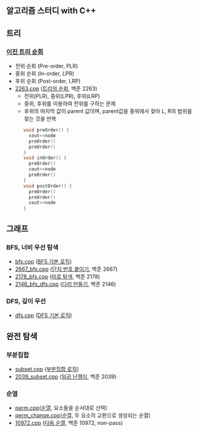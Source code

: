 알고리즘 스터디 with C++
--------------
## 트리
  ### [이진 트리 순회]
   * 전위 순회 (Pre-order, PLR)
   * 중위 순회 (In-order, LPR)
   * 후위 순회 (Post-order, LRP)
   * [2263.cpp] ([트리의 순회], 백준 2263)
     * 전위(PLR), 중위(LPR), 후위(LRP)
     * 중위, 후위를 이용하여 전위를 구하는 문제
     * 후위의 마지막 값이 parent 값이며, parent값을 중위에서 찾아 L, R의 범위를 찾는 것을 반복
     ```cpp
        void preOrder() {
          cout<<node
          preOrder()
          preOrder()
        }
        void inOrder() {
          preOrder()
          cout<<node
          preOrder()
        }
        void postOrder() {
          preOrder()
          preOrder()
          cout<<node
        }
     ```
## 그래프
  ### BFS, 너비 우선 탐색
   * [bfs.cpp] ([BFS 기본 로직])
   * [2667_bfs.cpp] ([단지 번호 붙이기], 백준 2667)
   * [2178_bfs.cpp] ([미로 탐색], 백준 2178)
   * [2146_bfs_dfs.cpp] ([다리 만들기], 백준 2146)
  ### DFS, 깊이 우선 
   * [dfs.cpp] ([DFS 기본 로직])
## 완전 탐색
  ### 부분집합
   * [subset.cpp] ([부분집합 로직])
   * [2039_subset.cpp] ([일곱 난쟁이], 백준 2039)
  ### 순열
   * [perm.cpp]([순열], 요소들을 순서대로 선택)
   * [perm_change.cpp]([순열], 두 요소의 교환으로 생성되는 순열)
   * [10972.cpp] ([다음 순열], 백준 10972, non-pass)

[bfs.cpp]: https://github.com/programrubber/algo_dic/blob/master/bfs.cpp
[2667_bfs.cpp]: https://github.com/programrubber/algo_dic/blob/master/2667_bfs.cpp
[2178_bfs.cpp]: https://github.com/programrubber/algo_dic/blob/master/2178_bfs.cpp
[dfs.cpp]: https://github.com/programrubber/algo_dic/blob/master/dfs.cpp
[2146_bfs_dfs.cpp]: https://github.com/programrubber/algo_dic/blob/master/2146_bfs_dfs.cpp
[subset.cpp]: https://github.com/programrubber/algo_dic/blob/master/subset.cpp
[2039_subset.cpp]: https://github.com/programrubber/algo_dic/blob/master/2039_subset.cpp
[perm.cpp]: https://github.com/programrubber/algo_dic/blob/master/perm.cpp
[perm_change.cpp]: https://github.com/programrubber/algo_dic/blob/master/perm_change.cpp
[10972.cpp]: https://github.com/programrubber/algo_dic/blob/master/10972.cpp
[2263.cpp]: https://github.com/programrubber/algo_dic/blob/master/2263.cpp

[BFS 기본 로직]: http://www.algocoding.net/graph/traversal/BFS.html
[단지 번호 붙이기]: https://www.acmicpc.net/problem/2667
[미로 탐색]: https://www.acmicpc.net/problem/2178
[DFS 기본 로직]: http://www.algocoding.net/graph/traversal/DFS.html
[다리 만들기]: https://www.acmicpc.net/problem/2146
[부분집합 로직]: http://www.algocoding.net/design/search/subset.html
[일곱 난쟁이]: https://www.acmicpc.net/problem/2309
[트리의 순회]: https://www.acmicpc.net/problem/2263
[순열]: http://www.algocoding.net/design/search/permutation.html
[다음 순열]: https://www.acmicpc.net/problem/10972
[이진 트리 순회]: http://www.algocoding.net/tree/tree_traversal.html
